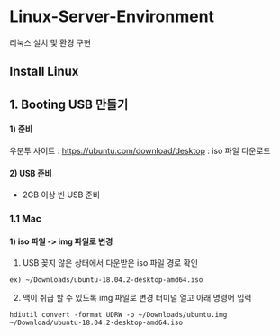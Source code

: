 # Linux-Server-Environment
리눅스 설치 및 환경 구현 
  
## Install Linux

## 1. Booting USB 만들기
#### 1) 준비

우분투 사이트 : <https://ubuntu.com/download/desktop>  : iso 파일 다운로드

#### 2) USB 준비
* 2GB 이상 빈 USB 준비

### 1.1 Mac 
#### 1) iso 파일 -> img 파일로 변경
  1. USB 꽂지 않은 상태에서 다운받은 iso 파일 경로 확인   
  ```
  ex) ~/Downloads/ubuntu-18.04.2-desktop-amd64.iso
  ```
  
  2. 맥이 취급 할 수 있도록 img 파일로 변경
  터미널 열고 아래 명령어 입력
  ```
  hdiutil convert -format UDRW -o ~/Downloads/ubuntu.img ~/Download/ubuntu-18.04.2-desktop-amd64.iso
  ```
 

